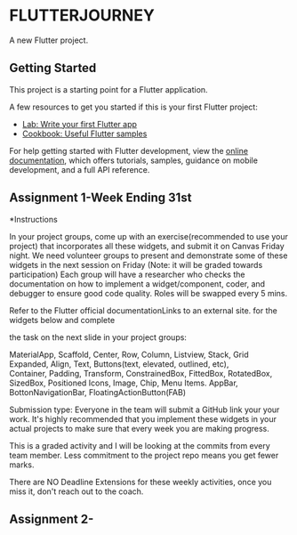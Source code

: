 # FLUTTERJOURNEY

A new Flutter project.

## Getting Started

This project is a starting point for a Flutter application.

A few resources to get you started if this is your first Flutter project:

- [Lab: Write your first Flutter app](https://docs.flutter.dev/get-started/codelab)
- [Cookbook: Useful Flutter samples](https://docs.flutter.dev/cookbook)

For help getting started with Flutter development, view the
[online documentation](https://docs.flutter.dev/), which offers tutorials,
samples, guidance on mobile development, and a full API reference.

## Assignment 1-Week Ending 31st

*Instructions

In your project groups, come up with an exercise(recommended to use your project) that incorporates all these widgets, and submit it on Canvas Friday night. We need volunteer groups to present and demonstrate some of these widgets in the next session on Friday  (Note: it will be graded towards participation)
Each group will have a researcher who checks the documentation on how to implement a widget/component, coder, and debugger to ensure good code quality. Roles will be swapped every 5 mins.

Refer to the Flutter official documentationLinks to an external site. for the widgets below and complete 

the task on the next slide in your project groups:

MaterialApp, Scaffold, Center, Row, Column, Listview, Stack, Grid
Expanded, Align, Text, Buttons(text, elevated, outlined, etc),  
Container, Padding, Transform, ConstrainedBox, 
FittedBox, RotatedBox, SizedBox, Positioned 
Icons, Image, Chip, Menu Items.
AppBar, BottonNavigationBar, FloatingActionButton(FAB)

Submission type: Everyone in the team will submit a GitHub link your your work. It's highly recommended that you implement these widgets in your actual projects to make sure that every week you are making progress.


This is a graded activity and I will be looking at the commits from every team member. Less commitment to the project repo means you get fewer marks.

There are NO Deadline Extensions for these weekly activities, once you miss it, don't reach out to the coach.


## Assignment 2-


